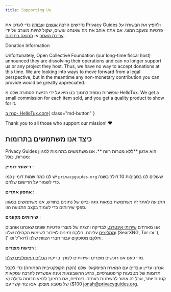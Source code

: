 ```yaml
---
title: Supporting Us
---
```


<!-- markdownlint-disable MD036 -->
נדרשים הרבה [אנשים](https://github.com/privacyguides/privacyguides.org/graphs/contributors) ו[עבודה](https://github.com/privacyguides/privacyguides.org/pulse/monthly) כדי לעדכן את Privacy Guides ולהפיץ את הבשורה על פרטיות ומעקב המוני. אם אתה אוהב את מה שאנחנו עושים, שקול להיות מעורב על ידי [עריכת האתר](https://github.com/privacyguides/privacyguides.org) או [תרומה בתרגום](https://crowdin.com/project/privacyguides).

<div class="admonition failure" markdown>
<p class="admonition-title">Donation Information</p>

Unfortunately, Open Collective Foundation (our long-time fiscal host) announced they are dissolving their operations and can no longer support us or any project they host. Thus, we have no way to accept donations at this time. We are looking into ways to move forward from a legal perspective, but in the meantime any non-monetary contribution you can provide would be greatly appreciated.

</div>

אפשרות נוספת לתמוך בנו היא על ידי רכישת הסחורה שלנו מ-HelloTux. We get a small commission for each item sold, and you get a quality product to show for it.

[קנה ב- HelloTux.com](https://hellotux.com/privacyguides){ class="md-button" }

Thank you to all those who support our mission! :heart:

## כיצד אנו משתמשים בתרומות

Privacy Guides הוא ארגון **ללא מטרות רווח **. אנו משתמשים בתרומות למגוון מטרות, כולל:

**רישומי דומיין**
:

יש לנו כמה שמות דומיין כמו `privacyguides.org` שעולים לנו בסביבות 10 דולר בשנה כדי לשמור על הרישום שלהם.

**אחסון אתרים**
:

התנועה לאתר זה משתמשת במאות גיגה-בייט של נתונים בחודש, אנו משתמשים במגוון ספקי שירותים כדי לעמוד בקצב התנועה הזו.

**שירותים מקוונים**
:

אנו מארחים [שירותי אינטרנט](https://privacyguides.net) לבדיקה והצגה של מוצרי פרטיות שונים שאנחנו אוהבים ו[ממליצים](../tools.md) עליהם. חלקם זמינים לציבור לשימוש הקהילה שלנו (SearXNG, Tor וכו '), וחלקם מסופקים עבור חברי הצוות שלנו (דוא"ל וכו ').

**רכישת מוצרים**
:

מדי פעם אנו רוכשים מוצרים ושירותים לצורך בדיקת [הכלים המומלצים שלנו](../tools.md).

אנחנו עדיין עובדים עם המארח הפיסקאלי שלנו (הקרן הקולקטיבית הפתוחה) כדי לקבל תרומות של מטבעות קריפטוגרפיים, כרגע החשבונאות אינה אפשרית להרבה עסקאות קטנות יותר, אבל זה אמור להשתנות בעתיד. בינתיים, אם ברצונך לבצע תרומה גדולה (> $100) של מטבע מוצפן, אנא צור קשר עם [jonah@privacyguides.org](mailto:jonah@privacyguides.org).

